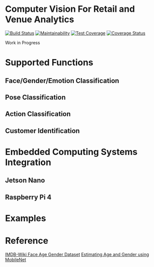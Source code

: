 # Computer Vision For Retail and Venue Analytics
[![Build Status](https://travis-ci.com/JSeam2/CV4Retail.svg?branch=master)](https://travis-ci.com/JSeam2/CV4Retail)
[![Maintainability](https://api.codeclimate.com/v1/badges/786fdd0baff0381a2e3f/maintainability)](https://codeclimate.com/github/JSeam2/CV4Retail/maintainability)
[![Test Coverage](https://api.codeclimate.com/v1/badges/786fdd0baff0381a2e3f/test_coverage)](https://codeclimate.com/github/JSeam2/CV4Retail/test_coverage)
[![Coverage Status](https://coveralls.io/repos/github/JSeam2/CV4Retail/badge.svg?branch=master)](https://coveralls.io/github/JSeam2/CV4Retail?branch=master)

Work in Progress

# Supported Functions
## Face/Gender/Emotion Classification

## Pose Classification

## Action Classification

## Customer Identification

# Embedded Computing Systems Integration
## Jetson Nano

## Raspberry Pi 4

# Examples

# Reference
[IMDB-Wiki Face Age Gender Dataset](https://data.vision.ee.ethz.ch/cvl/rrothe/imdb-wiki/)
[Estimating Age and Gender using MobileNet](https://github.com/KinarR/age-gender-estimator-keras)
